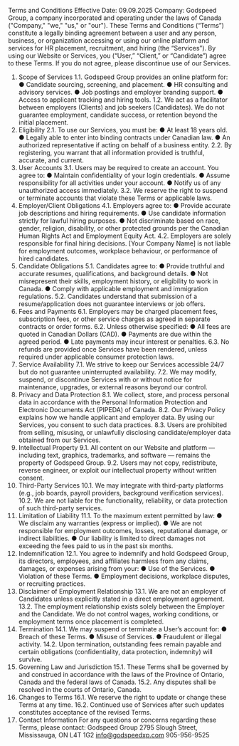 Terms and Conditions
Effective Date: 09.09.2025
Company: Godspeed Group, a company incorporated and operating under the laws of
Canada ("Company," "we," "us," or "our").
These Terms and Conditions (“Terms”) constitute a legally binding agreement between
a user and any person, business, or organization accessing or using our online platform
and services for HR placement, recruitment, and hiring (the “Services”). By using our
Website or Services, you (“User,” “Client,” or “Candidate”) agree to these Terms. If you do
not agree, please discontinue use of our Services.
1. Scope of Services
1.1. Godspeed Group provides an online platform for:
● Candidate sourcing, screening, and placement.
● HR consulting and advisory services.
● Job postings and employer branding support.
● Access to applicant tracking and hiring tools.
1.2. We act as a facilitator between employers (Clients) and job seekers (Candidates).
We do not guarantee employment, candidate success, or retention beyond the initial
placement.
2. Eligibility
2.1. To use our Services, you must be:
● At least 18 years old.
● Legally able to enter into binding contracts under Canadian law.
● An authorized representative if acting on behalf of a business entity.
2.2. By registering, you warrant that all information provided is truthful, accurate, and
current.
3. User Accounts
3.1. Users may be required to create an account. You agree to:
● Maintain confidentiality of your login credentials.
● Assume responsibility for all activities under your account.
● Notify us of any unauthorized access immediately.
3.2. We reserve the right to suspend or terminate accounts that violate these Terms or
applicable laws.
4. Employer/Client Obligations
4.1. Employers agree to:
● Provide accurate job descriptions and hiring requirements.
● Use candidate information strictly for lawful hiring purposes.
● Not discriminate based on race, gender, religion, disability, or other protected
grounds per the Canadian Human Rights Act and Employment Equity Act.
4.2. Employers are solely responsible for final hiring decisions. [Your Company Name] is
not liable for employment outcomes, workplace behaviour, or performance of hired
candidates.
5. Candidate Obligations
5.1. Candidates agree to:
● Provide truthful and accurate resumes, qualifications, and background details.
● Not misrepresent their skills, employment history, or eligibility to work in Canada.
● Comply with applicable employment and immigration regulations.
5.2. Candidates understand that submission of a resume/application does not
guarantee interviews or job offers.
6. Fees and Payments
6.1. Employers may be charged placement fees, subscription fees, or other service
charges as agreed in separate contracts or order forms.
6.2. Unless otherwise specified:
● All fees are quoted in Canadian Dollars (CAD).
● Payments are due within the agreed period.
● Late payments may incur interest or penalties.
6.3. No refunds are provided once Services have been rendered, unless required under
applicable consumer protection laws.
7. Service Availability
7.1. We strive to keep our Services accessible 24/7 but do not guarantee uninterrupted
availability.
7.2. We may modify, suspend, or discontinue Services with or without notice for
maintenance, upgrades, or external reasons beyond our control.
8. Privacy and Data Protection
8.1. We collect, store, and process personal data in accordance with the Personal
Information Protection and Electronic Documents Act (PIPEDA) of Canada.
8.2. Our Privacy Policy explains how we handle applicant and employer data. By using
our Services, you consent to such data practices.
8.3. Users are prohibited from selling, misusing, or unlawfully disclosing
candidate/employer data obtained from our Services.
9. Intellectual Property
9.1. All content on our Website and platform — including text, graphics, trademarks, and
software — remains the property of Godspeed Group.
9.2. Users may not copy, redistribute, reverse engineer, or exploit our intellectual
property without written consent.
10. Third-Party Services
10.1. We may integrate with third-party platforms (e.g., job boards, payroll providers,
background verification services).
10.2. We are not liable for the functionality, reliability, or data protection of such
third-party services.
11. Limitation of Liability
11.1. To the maximum extent permitted by law:
● We disclaim any warranties (express or implied).
● We are not responsible for employment outcomes, losses, reputational damage,
or indirect liabilities.
● Our liability is limited to direct damages not exceeding the fees paid to us in the
past six months.
12. Indemnification
12.1. You agree to indemnify and hold Godspeed Group, its directors, employees, and
affiliates harmless from any claims, damages, or expenses arising from your:
● Use of the Services.
● Violation of these Terms.
● Employment decisions, workplace disputes, or recruiting practices.
13. Disclaimer of Employment Relationship
13.1. We are not an employer of Candidates unless explicitly stated in a direct
employment agreement.
13.2. The employment relationship exists solely between the Employer and the
Candidate. We do not control wages, working conditions, or employment terms once
placement is completed.
14. Termination
14.1. We may suspend or terminate a User’s account for:
● Breach of these Terms.
● Misuse of Services.
● Fraudulent or illegal activity.
14.2. Upon termination, outstanding fees remain payable and certain obligations
(confidentiality, data protection, indemnity) will survive.
15. Governing Law and Jurisdiction
15.1. These Terms shall be governed by and construed in accordance with the laws of
the Province of Ontario, Canada and the federal laws of Canada.
15.2. Any disputes shall be resolved in the courts of Ontario, Canada.
16. Changes to Terms
16.1. We reserve the right to update or change these Terms at any time.
16.2. Continued use of Services after such updates constitutes acceptance of the
revised Terms.
17. Contact Information
For any questions or concerns regarding these Terms, please contact:
Godspeed Group
2795 Slough Street, Mississauga, ON L4T 1G2
info@godspeedxp.com
905-956-9525